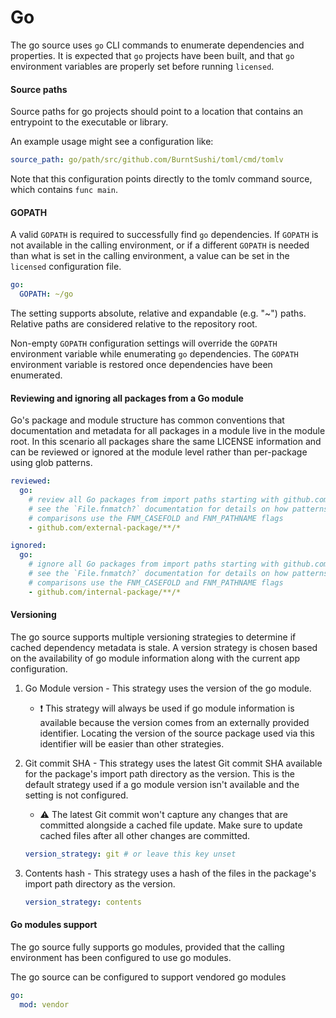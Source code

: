 # Go

The go source uses `go` CLI commands to enumerate dependencies and properties.  It is expected that `go` projects have been built, and that `go` environment variables are properly set before running `licensed`.

#### Source paths
Source paths for go projects should point to a location that contains an entrypoint to the executable or library.

An example usage might see a configuration like:
```YAML
source_path: go/path/src/github.com/BurntSushi/toml/cmd/tomlv
```

Note that this configuration points directly to the tomlv command source, which contains `func main`.

#### GOPATH
A valid `GOPATH` is required to successfully find `go` dependencies.  If `GOPATH` is not available in the calling environment, or if a different `GOPATH` is needed than what is set in the calling environment, a value can be set in the `licensed` configuration file.

```yaml
go:
  GOPATH: ~/go
```

The setting supports absolute, relative and expandable (e.g. "~") paths.  Relative paths are considered relative to the repository root.

Non-empty `GOPATH` configuration settings will override the `GOPATH` environment variable while enumerating `go` dependencies.  The `GOPATH` environment variable is restored once dependencies have been enumerated.

#### Reviewing and ignoring all packages from a Go module

Go's package and module structure has common conventions that documentation and metadata for all packages in a module live in the module root.  In this scenario all packages share the same LICENSE information and can be reviewed or ignored at the module level rather than per-package using glob patterns.

```yaml
reviewed:
  go:
    # review all Go packages from import paths starting with github.com/external-package
    # see the `File.fnmatch?` documentation for details on how patterns are matched.
    # comparisons use the FNM_CASEFOLD and FNM_PATHNAME flags
    - github.com/external-package/**/*

ignored:
  go:
    # ignore all Go packages from import paths starting with github.com/internal-package
    # see the `File.fnmatch?` documentation for details on how patterns are matched.
    # comparisons use the FNM_CASEFOLD and FNM_PATHNAME flags
    - github.com/internal-package/**/*
```

#### Versioning

The go source supports multiple versioning strategies to determine if cached dependency metadata is stale.  A version strategy is chosen based on the availability of go module information along with the current app configuration.

1. Go Module version - This strategy uses the version of the go module.
   - :exclamation: This strategy will always be used if go module information is available because the version comes from an externally provided identifier.  Locating the version of the source package used via this identifier will be easier than other strategies.
2. Git commit SHA - This strategy uses the latest Git commit SHA available for the package's import path directory as the version.  This is the default strategy used if a go module version isn't available and the setting is not configured.
   - :warning: The latest Git commit won't capture any changes that are committed alongside a cached file update.  Make sure to update cached files after all other changes are committed.

   ```yaml
   version_strategy: git # or leave this key unset
   ```
3. Contents hash - This strategy uses a hash of the files in the package's import path directory as the version.
   ```yaml
   version_strategy: contents
   ```

#### Go modules support

The go source fully supports go modules, provided that the calling environment has been configured to use go modules.

The go source can be configured to support vendored go modules
```yaml
go:
  mod: vendor
```
